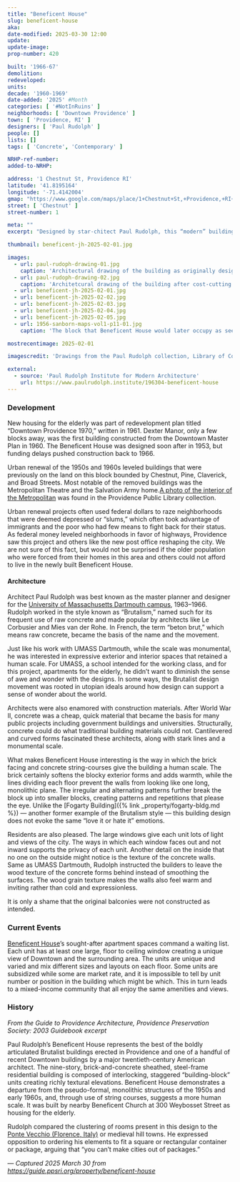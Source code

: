 ```yaml
---
title: "Beneficent House"
slug: beneficent-house
aka:
date-modified: 2025-03-30 12:00
update:
update-image:
prop-number: 420

built: '1966-67'
demolition:
redeveloped:
units:
decade: '1960-1969'
date-added: '2025' #Month
categories: [ '#NotInRuins' ]
neighborhoods: [ 'Downtown Providence' ]
town: [ 'Providence, RI' ]
designers: [ 'Paul Rudolph' ]
people: []
lists: []
tags: [ 'Concrete', 'Contemporary' ]

NRHP-ref-number:
added-to-NRHP:

address: '1 Chestnut St, Providence RI'
latitude: '41.8195164'
longitude: '-71.4142004'
gmap: "https://www.google.com/maps/place/1+Chestnut+St,+Providence,+RI+02903/@41.8195164,-71.4142004,18z/data=!4m6!3m5!1s0x89e4456cce55dd69:0xec17bba70546a312!8m2!3d41.8195444!4d-71.4141682!16s%2Fg%2F11c1z5s3f9?entry=ttu&g_ep=EgoyMDI1MDMyNS4xIKXMDSoASAFQAw%3D%3D"
street: [ 'Chestnut' ]
street-number: 1

meta: ""
excerpt: "Designed by star-chitect Paul Rudolph, this “modern” building by some standards shows the softer, human side of the Brutalist style of the 1960s"

thumbnail: beneficent-jh-2025-02-01.jpg

images:
  - url: paul-rudoph-drawing-01.jpg
    caption: 'Architectural drawing of the building as originally designed, with balconies on each apartment — From the Paul Rudolph collection, Library of Congress'
  - url: paul-rudoph-drawing-02.jpg
    caption: 'Architetcural drawing of the building after cost-cutting removed the balconies — From the Paul Rudolph collection, Library of Congress'
  - url: beneficent-jh-2025-02-01.jpg
  - url: beneficent-jh-2025-02-02.jpg
  - url: beneficent-jh-2025-02-03.jpg
  - url: beneficent-jh-2025-02-04.jpg
  - url: beneficent-jh-2025-02-05.jpg
  - url: 1956-sanborn-maps-vol1-p11-01.jpg
    caption: 'The block that Beneficent House would later occupy as seen in 1956. 1920-1956 Sanborn Map, Volume 1, Plate 11 — Library of Congress, Maps Division'

mostrecentimage: 2025-02-01

imagescredit: 'Drawings from the Paul Rudolph collection, Library of Congress'

external:
  - source: 'Paul Rudolph Institute for Modern Architecture'
    url: https://www.paulrudolph.institute/196304-beneficent-house
---
```


### Development

New housing for the elderly was part of redevelopment plan titled “Downtown Providence 1970,” written in 1961. Dexter Manor, only a few blocks away, was the first building constructed from the Downtown Master Plan in 1960. The Beneficent House was designed soon after in 1953, but funding delays pushed construction back to 1966.

Urban renewal of the 1950s and 1960s leveled buildings that were previously on the land on this block bounded by Chestnut, Pine, Claverick, and Broad Streets. Most notable of the removed buildings was the Metropolitan Theatre and the Salvation Army home.[A photo of the interior of the Metropolitan](https://provlibdigital.org/islandora/object/VM013_WC1479) was found in the Providence Public Library collection.

Urban renewal projects often used federal dollars to raze neighborhoods that were deemed depressed or “slums,” which often took advantage of immigrants and the poor who had few means to fight back for their status. As federal money leveled neighborhoods in favor of highways, Providence saw this project and others like the new post office reshaping the city. We are not sure of this fact, but would not be surprised if the older population who were forced from their homes in this area and others could not afford to live in the newly built Beneficent House.

#### Architecture

Architect Paul Rudolph was best known as the master planner and designer for the [University of Massachusetts Dartmouth campus](https://www.paulrudolph.institute/196302-umass-dartmouth), 1963–1966. Rudolph worked in the style known as “Brutalism,” named such for its frequent use of raw concrete and made popular by architects like Le Corbusier and Mies van der Rohe. In French, the term “beton brut,” which means raw concrete, became the basis of the name and the movement.

Just like his work with UMASS Dartmouth, while the scale was monumental, he was interested in expressive exterior and interior spaces that retained a human scale. For UMASS, a school intended for the working class, and for this project, apartments for the elderly, he didn’t want to diminish the sense of awe and wonder with the designs. In some ways, the Brutalist design movement was rooted in utopian ideals around how design can support a sense of wonder about the world.

Architects were also enamored with construction materials. After World War II, concrete was a cheap, quick material that became the basis for many public projects including government buildings and universities. Structurally, concrete could do what traditional building materials could not. Cantilevered and curved forms fascinated these architects, along with stark lines and a monumental scale.

What makes Beneficent House interesting is the way in which the brick facing and concrete string-courses give the building a human scale. The brick certainly softens the blocky exterior forms and adds warmth, while the lines dividing each floor prevent the walls from looking like one long, monolithic plane. The irregular and alternating patterns further break the block up into smaller blocks, creating patterns and repetitions that please the eye. Unlike the [Fogarty Building]({% link _property/fogarty-bldg.md %}) — another former example of the Brutalism style — this building design does not evoke the same “love it or hate it” emotions.

Residents are also pleased. The large windows give each unit lots of light and views of the city. The ways in which each window faces out and not inward supports the privacy of each unit. Another detail on the inside that no one on the outside might notice is the texture of the concrete walls. Same as UMASS Dartmouth, Rudolph instructed the builders to leave the wood texture of the concrete forms behind instead of smoothing the surfaces. The wood grain texture makes the walls also feel warm and inviting rather than cold and expressionless.

It is only a shame that the original balconies were not constructed as intended.


### Current Events

[Beneficent House](https://www.beneficenthouse.com/)’s sought-after apartment spaces command a waiting list. Each unit has at least one large, floor to ceiling window creating a unique view of Downtown and the surrounding area. The units are unique and varied and mix different sizes and layouts on each floor. Some units are subsidized while some are market rate, and it is impossible to tell by unit number or position in the building which might be which. This in turn leads to a mixed-income community that all enjoy the same amenities and views.


### History

_From the Guide to Providence Architecture, Providence Preservation Society: 2003 Guidebook excerpt_

Paul Rudolph’s Beneficent House represents the best of the boldly articulated Brutalist buildings erected in Providence and one of a handful of recent Downtown buildings by a major twentieth-century American architect. The nine-story, brick-and-concrete sheathed, steel-frame residential building is composed of interlocking, staggered “building-block” units creating richly textural elevations. Beneficent House demonstrates a departure from the pseudo-formal, monolithic structures of the 1950s and early 1960s, and, through use of string courses, suggests a more human scale. It was built by nearby Beneficent Church at 300 Weybosset Street as housing for the elderly.

Rudolph compared the clustering of rooms present in this design to the [Ponte Vecchio (Florence, Italy)](https://en.wikipedia.org/wiki/Ponte_Vecchio) or medieval hill towns. He expressed opposition to ordering his elements to fit a square or rectangular container or package, arguing that “you can’t make cities out of packages.”

— _Captured 2025 March 30 from https://guide.ppsri.org/property/beneficent-house_
